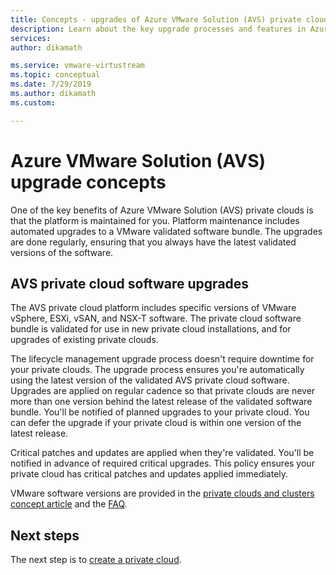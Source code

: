 ```yaml
---
title: Concepts - upgrades of Azure VMware Solution (AVS) private clouds
description: Learn about the key upgrade processes and features in Azure VMware Solution (AVS).
services: 
author: dikamath

ms.service: vmware-virtustream
ms.topic: conceptual
ms.date: 7/29/2019
ms.author: dikamath 
ms.custom: 

---
```


# Azure VMware Solution (AVS) upgrade concepts

One of the key benefits of Azure VMware Solution (AVS) private clouds is that the platform is maintained for you. Platform maintenance includes automated upgrades to a VMware validated software bundle. The upgrades are done regularly, ensuring that you always have the latest validated versions of the software.

##  AVS private cloud software upgrades

The AVS private cloud platform includes specific versions of VMware vSphere, ESXi, vSAN, and NSX-T software. The private cloud software bundle is validated for use in new private cloud installations, and for upgrades of existing private clouds.

The lifecycle management upgrade process doesn't require downtime for your private clouds. The upgrade process ensures you're automatically using the latest version of the validated AVS private cloud software. Upgrades are applied on regular cadence so that private clouds are never more than one version behind the latest release of the validated software bundle. You'll be notified of planned upgrades to your private cloud. You can defer the upgrade if your private cloud is within one version of the latest release.

Critical patches and updates are applied when they're validated. You'll be notified in advance of required critical upgrades. This policy ensures your private cloud has critical patches and updates applied immediately.

VMware software versions are provided in the [private clouds and clusters concept article](concepts-private-clouds-clusters.md) and the [FAQ](faq.md).

## Next steps

The next step is to [create a private cloud](tutorials-create-private-cloud.md).

<!-- LINKS - external -->

<!-- LINKS - internal -->
